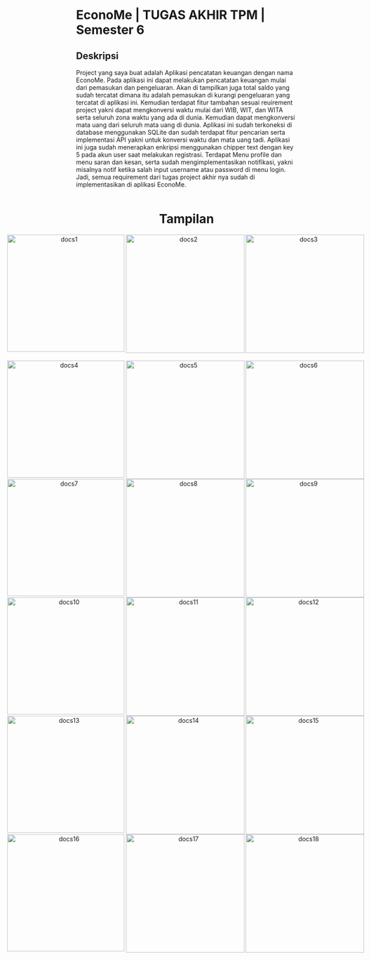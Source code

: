 # EconoMe | TUGAS AKHIR TPM | Semester 6

## Deskripsi

Project yang saya buat adalah Aplikasi pencatatan keuangan dengan nama EconoMe. Pada 
aplikasi ini dapat melakukan pencatatan keuangan mulai dari pemasukan dan pengeluaran. Akan 
di tampilkan juga total saldo yang sudah tercatat dimana itu adalah pemasukan di kurangi 
pengeluaran yang tercatat di aplikasi ini. Kemudian terdapat fitur tambahan sesuai reuirement 
project yakni dapat mengkonversi waktu mulai dari WIB, WIT, dan WITA serta seluruh zona 
waktu yang ada di dunia. Kemudian dapat mengkonversi mata uang dari seluruh mata uang di 
dunia. Aplikasi ini sudah terkoneksi di database menggunakan SQLite dan sudah terdapat fitur 
pencarian serta implementasi API yakni untuk konversi waktu dan mata uang tadi. Aplikasi ini 
juga sudah menerapkan enkripsi menggunakan chipper text dengan key 5 pada akun user saat 
melakukan registrasi. Terdapat Menu profile dan menu saran dan kesan, serta sudah 
mengimplementasikan notifikasi, yakni misalnya notif ketika salah input username atau password 
di menu login. Jadi, semua requirement dari tugas project akhir nya sudah di implementasikan di 
aplikasi EconoMe.


<div align="center" style="display: flex; justify-content: center;">
  <h1>Tampilan</h1>
</div>

<div align="center" style="display: flex; justify-content: center;">
  <img src="docs/docs1.png" alt="docs1" width="267">&nbsp;
  <img src="docs/docs2.png" alt="docs2" width="270">&nbsp;
  <img src="docs/docs3.png" alt="docs3" width="270">&nbsp;
</div>
<br>
<div align="center" style="display: flex; justify-content: center;">
  <img src="docs/docs4.png" alt="docs4" width="267">&nbsp;
  <img src="docs/docs5.png" alt="docs5" width="270">&nbsp;
  <img src="docs/docs6.png" alt="docs6" width="270">&nbsp;
</div>
<div align="center" style="display: flex; justify-content: center;">
  <img src="docs/docs7.png" alt="docs7" width="267">&nbsp;
  <img src="docs/docs8.png" alt="docs8" width="270">&nbsp;
  <img src="docs/docs9.png" alt="docs9" width="270">&nbsp;
</div>
<div align="center" style="display: flex; justify-content: center;">
  <img src="docs/docs10.png" alt="docs10" width="267">&nbsp;
  <img src="docs/docs11.png" alt="docs11" width="270">&nbsp;
  <img src="docs/docs12.png" alt="docs12" width="270">&nbsp;
</div>
<div align="center" style="display: flex; justify-content: center;">
  <img src="docs/docs13.png" alt="docs13" width="267">&nbsp;
  <img src="docs/docs14.png" alt="docs14" width="270">&nbsp;
  <img src="docs/docs15.png" alt="docs15" width="270">&nbsp;
</div>
<div align="center" style="display: flex; justify-content: center;">
  <img src="docs/docs16.png" alt="docs16" width="267">&nbsp;
  <img src="docs/docs17.png" alt="docs17" width="270">&nbsp;
  <img src="docs/docs18.png" alt="docs18" width="270">&nbsp;
</div>
